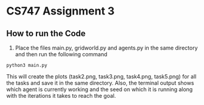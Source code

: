 # CS747 Assignment 3

## How to run the Code

1. Place the files main.py, gridworld.py and agents.py in the same directory and then run the following command

```
python3 main.py
```

This will create the plots (task2.png, task3.png, task4.png, task5.png) for all the tasks and save it in the same directory. Also, the terminal output shows which agent is currently working and the seed on which it is running along with the iterations it takes to reach the goal.